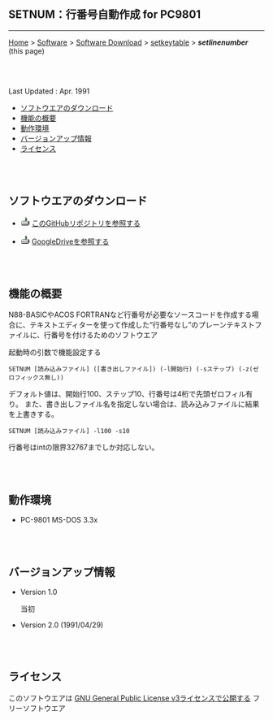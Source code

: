 ## SETNUM：行番号自動作成 for PC9801<!-- omit in toc -->

---
[Home](https://oasis3855.github.io/webpage/) > [Software](https://oasis3855.github.io/webpage/software/index.html) > [Software Download](https://oasis3855.github.io/webpage/software/software-download.html) > [setkeytable](../setlinenumber/README.md) > ***setlinenumber*** (this page)

<br />
<br />

Last Updated : Apr. 1991


- [ソフトウエアのダウンロード](#ソフトウエアのダウンロード)
- [機能の概要](#機能の概要)
- [動作環境](#動作環境)
- [バージョンアップ情報](#バージョンアップ情報)
- [ライセンス](#ライセンス)

<br />
<br />

## ソフトウエアのダウンロード

- ![download icon](../readme_pics/soft-ico-download-darkmode.gif)   [このGitHubリポジトリを参照する](../setlinenumber/download) 

- ![download icon](../readme_pics/soft-ico-download-darkmode.gif)   [GoogleDriveを参照する](https://drive.google.com/drive/folders/0B7BSijZJ2TAHY2UzMWI5NDQtZWRjYi00MTdlLThlMGUtYmUwMDg2NGJkYmIy?resourcekey=0-0g55CdK32ZnItl6j99GNZA) 

<br />
<br />

## 機能の概要

N88-BASICやACOS FORTRANなど行番号が必要なソースコードを作成する場合に、テキストエディターを使って作成した“行番号なし”のプレーンテキストファイルに、行番号を付けるためのソフトウエア 

起動時の引数で機能設定する

```
SETNUM [読み込みファイル] ([書き出しファイル]) (-l開始行) (-sステップ) (-z(ゼロフィックス無し))
```

デフォルト値は、開始行100、ステップ10、行番号は4桁で先頭ゼロフィル有り。 また、書き出しファイル名を指定しない場合は、読み込みファイルに結果を上書きする。

```
SETNUM [読み込みファイル] -l100 -s10
```

行番号はintの限界32767までしか対応しない。

<br />
<br />

## 動作環境

- PC-9801 MS-DOS 3.3x

<br />
<br />

## バージョンアップ情報

-  Version 1.0

    当初

-  Version 2.0 (1991/04/29)

<br />
<br />

## ライセンス

このソフトウエアは [GNU General Public License v3ライセンスで公開する](https://gpl.mhatta.org/gpl.ja.html) フリーソフトウエア
